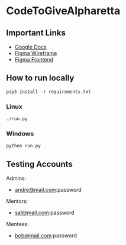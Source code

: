 # CodeToGiveAlpharetta

## Important Links
- [Google Docs](https://docs.google.com/document/d/1Y4nOp9KAwRexFJ1SNVYSL_F9J6QAfl_tHtQLCJPmo8U/edit)
- [Figma Wireframe](https://www.figma.com/file/YctDeTPcQnwaGFwI1gNOqx/CodetoGive?node-id=0%3A1)
- [Figma Frontend](https://www.figma.com/file/To8MMf0wiGE86U4Lp2oipE/CodetoGive-Webpage?node-id=64%3A728)

## How to run locally
```
pip3 install -r requirements.txt
```

### Linux
```
./run.py
```
### Windows
```
python run.py
```


## Testing Accounts
Admins:
- andre@mail.com:password

Mentors:
- sal@mail.com:password

Mentees:
- bob@mail.com:password